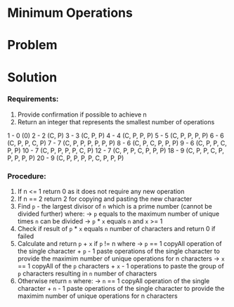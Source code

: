 # Minimum Operations
 
# Problem

# Solution

### Requirements:
1. Provide confirmation if possible to achieve n
2. Return an integer that represents the smallest number of operations

1 - 0 (0)
2 - 2 (C, P)
3 - 3 (C, P, P)
4 - 4 (C, P, P, P)
5 - 5 (C, P, P, P, P)
6 - 6 (C, P, P, C, P)
7 - 7 (C, P, P, P, P, P, P)
8 - 6 (C, P, C, P, P, P)
9 - 6 (C, P, P, C, P, P)
10 - 7 (C, P, P, P, P, C, P)
12 - 7 (C, P, P, C, P, P, P)
18 - 9 (C, P, P, C, P, P, P, P, P)
20 - 9 (C, P, P, P, P, C, P, P, P)

### Procedure:
1. If n <= 1 return 0 as it does not require any new operation
2. If n == 2 return 2 for copying and pasting the new character
3. Find `p` - the largest divisor of `n` which is a prime number (cannot be divided further) where:
		-> `p` equals to the maximum number of unique times `n` can be divided
		-> `p` * `x` equals `n` and `x` >= 1
4. Check if result of `p` * `x` equals `n` number of characters and return 0 if failed
5. Calculate and return `p` + `x` if `p` != n where
		-> `p` == 1 copyAll operation of the single character +
				  `p` - 1 paste operations of the single character to provide the maximim number of unique operations for n characters
		-> `x` == 1 copyAll of the `p` characters + 
				  `x` - 1 operations to paste the group of `p` characters resulting in `n` number of characters
6. Otherwise return `n` where:
		-> `n` == 1 copyAll operation of the single character +
				  `n` - 1 paste operations of the single character to provide the maximim number of unique operations for n characters
 
